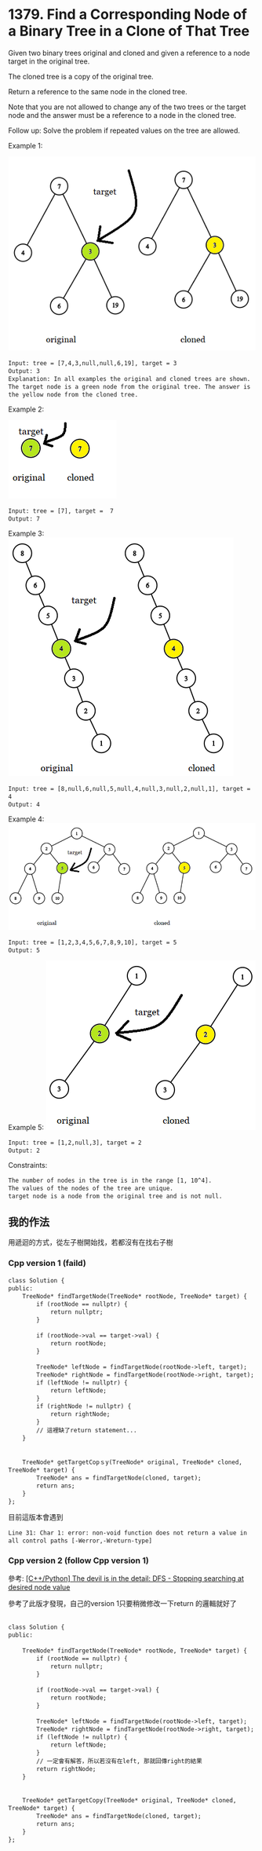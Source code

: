 # 1379. Find a Corresponding Node of a Binary Tree in a Clone of That Tree

Given two binary trees original and cloned and given a reference to a node target in the original tree.

The cloned tree is a copy of the original tree.

Return a reference to the same node in the cloned tree.

Note that you are not allowed to change any of the two trees or the target node and the answer must be a reference to a node in the cloned tree.

Follow up: Solve the problem if repeated values on the tree are allowed.

 
Example 1:

![](pics/ex1.png)

```
Input: tree = [7,4,3,null,null,6,19], target = 3
Output: 3
Explanation: In all examples the original and cloned trees are shown. The target node is a green node from the original tree. The answer is the yellow node from the cloned tree.
```
Example 2:

![](pics/ex2.png)

```
Input: tree = [7], target =  7
Output: 7
```
Example 3:
![](pics/ex3.png)
```
Input: tree = [8,null,6,null,5,null,4,null,3,null,2,null,1], target = 4
Output: 4
```
Example 4:
![](pics/ex4.png)

```
Input: tree = [1,2,3,4,5,6,7,8,9,10], target = 5
Output: 5
```
Example 5:
![](pics/ex5.png)

```
Input: tree = [1,2,null,3], target = 2
Output: 2
```

Constraints:
```
The number of nodes in the tree is in the range [1, 10^4].
The values of the nodes of the tree are unique.
target node is a node from the original tree and is not null.
```

## 我的作法

用遞迴的方式，從左子樹開始找，若都沒有在找右子樹

### Cpp version 1 (faild)

```cpp=
class Solution {
public:
    TreeNode* findTargetNode(TreeNode* rootNode, TreeNode* target) {
        if (rootNode == nullptr) {
            return nullptr;
        }
    
        if (rootNode->val == target->val) {
            return rootNode;
        }
    
        TreeNode* leftNode = findTargetNode(rootNode->left, target);
        TreeNode* rightNode = findTargetNode(rootNode->right, target);
        if (leftNode != nullptr) {
            return leftNode;
        }
        if (rightNode != nullptr) {
            return rightNode;
        }
        // 這裡缺了return statement...
    }
    
    
    TreeNode* getTargetCopｓy(TreeNode* original, TreeNode* cloned, TreeNode* target) {
        TreeNode* ans = findTargetNode(cloned, target);
        return ans;
    }
};
```

目前這版本會遇到
```
Line 31: Char 1: error: non-void function does not return a value in all control paths [-Werror,-Wreturn-type]
```

### Cpp version 2 (follow Cpp version 1)

參考: [[C++/Python] The devil is in the detail: DFS - Stopping searching at desired node value](https://leetcode.com/problems/find-a-corresponding-node-of-a-binary-tree-in-a-clone-of-that-tree/discuss/998549/C%2B%2BPython-The-devil-is-in-the-detail%3A-DFS-Stopping-searching-at-desired-node-value)

參考了此版才發現，自己的version 1只要稍微修改一下return 的邏輯就好了

```cpp=

class Solution {
public:
   
    TreeNode* findTargetNode(TreeNode* rootNode, TreeNode* target) {
        if (rootNode == nullptr) {
            return nullptr;
        }
    
        if (rootNode->val == target->val) {
            return rootNode;
        }
    
        TreeNode* leftNode = findTargetNode(rootNode->left, target);
        TreeNode* rightNode = findTargetNode(rootNode->right, target);
        if (leftNode != nullptr) {
            return leftNode;
        }
        // 一定會有解答，所以若沒有在left, 那就回傳right的結果
        return rightNode;
    }
    
    
    TreeNode* getTargetCopy(TreeNode* original, TreeNode* cloned, TreeNode* target) {
        TreeNode* ans = findTargetNode(cloned, target);
        return ans;
    }
};
```